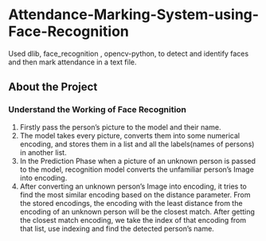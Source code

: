 # Attendance-Marking-System-using-Face-Recognition
Used dlib, face_recognition , opencv-python, to detect and identify faces and then mark attendance in a text file.
## About the Project

### Understand the Working of Face Recognition
1. Firstly pass the person’s picture to the model and their name.
2. The model takes every picture, converts them into some numerical encoding, and stores them in a list and all the labels(names of persons) in another list.
3. In the Prediction Phase when a picture of an unknown person is passed to the model, recognition model converts the unfamiliar person’s Image into encoding.
4. After converting an unknown person’s Image into encoding, it tries to find the most similar encoding based on the distance parameter. From the stored encodings,  the encoding with the least  distance from the encoding of an unknown person will be the closest match.
After getting the closest match encoding, we take the index of that encoding from that list, use indexing and find the detected person’s name.
